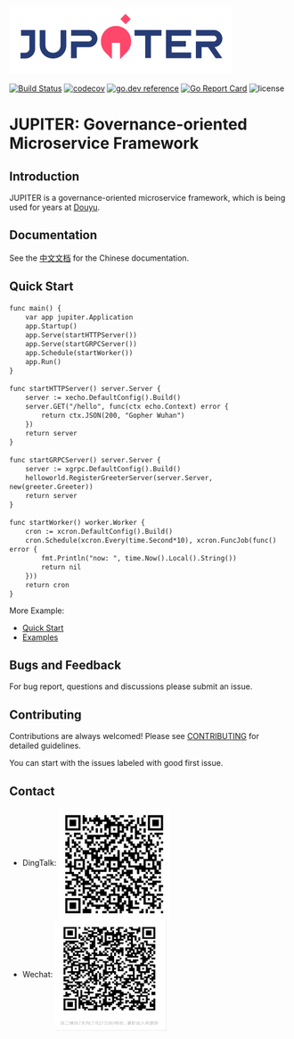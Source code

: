 ![](doc/logo.png)

[![Build Status](https://travis-ci.org/douyu/jupiter.svg?branch=master)](https://travis-ci.org/douyu/jupiter)
[![codecov](https://codecov.io/gh/douyu/jupiter/branch/master/graph/badge.svg)](https://codecov.io/gh/douyu/jupiter)
[![go.dev reference](https://img.shields.io/badge/go.dev-reference-007d9c?logo=go&logoColor=white&style=flat-square)](https://pkg.go.dev/github.com/douyu/jupiter?tab=doc)
[![Go Report Card](https://goreportcard.com/badge/github.com/douyu/jupiter)](https://goreportcard.com/report/github.com/douyu/jupiter)
![license](https://img.shields.io/badge/license-Apache--2.0-green.svg)

# JUPITER: Governance-oriented Microservice Framework

## Introduction

JUPITER is a governance-oriented microservice framework, which is being used for years at [Douyu](https://www.douyu.com).

## Documentation

See the [中文文档](http://jupiter.douyu.com/) for the Chinese documentation.


## Quick Start

```golang
func main() {
	var app jupiter.Application
	app.Startup()
	app.Serve(startHTTPServer())
	app.Serve(startGRPCServer())
	app.Schedule(startWorker())
	app.Run()
}

func startHTTPServer() server.Server {
	server := xecho.DefaultConfig().Build()
	server.GET("/hello", func(ctx echo.Context) error {
		return ctx.JSON(200, "Gopher Wuhan")
	})
	return server
}

func startGRPCServer() server.Server {
	server := xgrpc.DefaultConfig().Build()
	helloworld.RegisterGreeterServer(server.Server, new(greeter.Greeter))
	return server
}

func startWorker() worker.Worker {
	cron := xcron.DefaultConfig().Build()
	cron.Schedule(xcron.Every(time.Second*10), xcron.FuncJob(func() error {
		fmt.Println("now: ", time.Now().Local().String())
		return nil
	}))
	return cron
}
```

More Example:   
- [Quick Start](doc/wiki-cn/quickstart.md)  
- [Examples](http://jupiter.douyu.com/jupiter/1.2example.html)

## Bugs and Feedback

For bug report, questions and discussions please submit an issue.

## Contributing

Contributions are always welcomed! Please see [CONTRIBUTING](CONTRIBUTING.md) for detailed guidelines.

You can start with the issues labeled with good first issue.

## Contact

- DingTalk: 
   <img src="doc/dingtalk.png" width = "200" height = "200" alt="" align=center />
- Wechat:
   <img src="doc/wechat.png" width = "200" height = "200" alt="" align=center />

